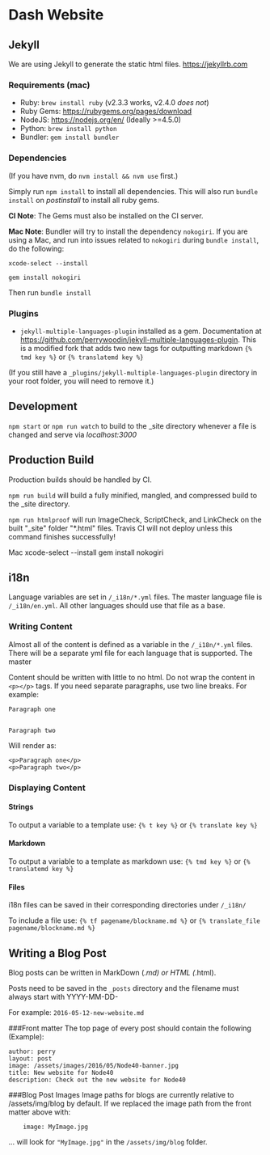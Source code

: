 # Dash Website

## Jekyll
We are using Jekyll to generate the static html files.
https://jekyllrb.com

### Requirements (mac)
* Ruby: `brew install ruby` (v2.3.3 works, v2.4.0 *does not*)
* Ruby Gems: https://rubygems.org/pages/download
* NodeJS: https://nodejs.org/en/ (Ideally >=4.5.0)
* Python: `brew install python`
* Bundler: `gem install bundler`

### Dependencies
(If you have nvm, do `nvm install && nvm use` first.)

Simply run `npm install` to install all dependencies. This will also run `bundle install` on *postinstall* to install all ruby gems.

**CI Note**: The Gems must also be installed on the CI server. 

**Mac Note**: Bundler will try to install the dependency `nokogiri`. If you are using a Mac, and run into issues related to `nokogiri` during `bundle install`, do the following:

`xcode-select --install`

`gem install nokogiri`

Then run `bundle install`


### Plugins
* `jekyll-multiple-languages-plugin` installed as a gem. Documentation at https://github.com/perrywoodin/jekyll-multiple-languages-plugin. This is a modified fork that adds two new tags for outputting markdown `{% tmd key %}` or `{% translatemd key %}`

(If you still have a `_plugins/jekyll-multiple-languages-plugin` directory in your root folder, you will need to remove it.)

## Development
`npm start` or `npm run watch` to build to the _site directory whenever a file is changed and serve via *localhost:3000*

## Production Build
Production builds should be handled by CI.

`npm run build` will build a fully minified, mangled, and compressed build to the _site directory.

 `npm run htmlproof` will run ImageCheck, ScriptCheck, and LinkCheck on the built "_site" folder "*.html" files. Travis CI will not deploy unless this command finishes successfully!

Mac
xcode-select --install
gem install nokogiri

## i18n
Language variables are set in `/_i18n/*.yml` files. The master language file is `/_i18n/en.yml`. All other languages should use that file as a base. 

### Writing Content

Almost all of the content is defined as a variable in the `/_i18n/*.yml` files. There will be a separate yml file for each language that is supported. The master

Content should be written with little to no html. Do not wrap the content in `<p></p>` tags. If you need separate paragraphs, use two line breaks. For example:

```
Paragraph one


Paragraph two
```

Will render as:
```
<p>Paragraph one</p>
<p>Paragraph two</p>
```

### Displaying Content

#### Strings
To output a variable to a template use:
`{% t key %}`
or
`{% translate key %}`

#### Markdown
To output a variable to a template as markdown use:
`{% tmd key %}`
or
`{% translatemd key %}`

#### Files
i18n files can be saved in their corresponding directories under `/_i18n/`

To include a file use:
`{% tf pagename/blockname.md %}`
or
`{% translate_file pagename/blockname.md %}`

## Writing a Blog Post
Blog posts can be written in MarkDown (*.md) or HTML (*.html).

Posts need to be saved in the `_posts` directory and the filename must always start with YYYY-MM-DD-

For example: `2016-05-12-new-website.md`

###Front matter
The top page of every post should contain the following (Example):
```
author: perry
layout: post
image: /assets/images/2016/05/Node40-banner.jpg
title: New website for Node40
description: Check out the new website for Node40
```

###Blog Post Images
Image paths for blogs are currently relative to /assets/img/blog by default. If we replaced the image path from the front matter above with:
```
	image: MyImage.jpg
```
... will look for `"MyImage.jpg"` in the `/assets/img/blog` folder. 
